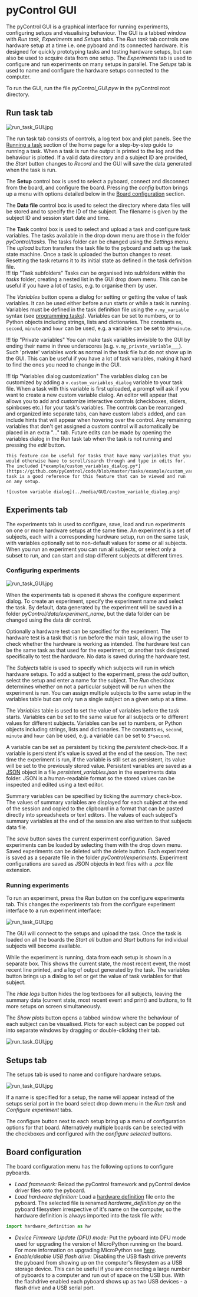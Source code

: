 # pyControl GUI

The pyControl GUI is a graphical interface for running experiments, configuring setups and visualising behaviour. The GUI is a tabbed window with *Run task*, *Experiments* and *Setups* tabs.  The *Run task* tab controls one hardware setup at a time i.e. one pyboard and its connected hardware.  It is designed for quickly prototyping tasks and testing hardware setups, but can also be used to acquire data from one setup.  The *Experiments* tab is used to configure and run experiments on many setups in parallel.  The *Setups* tab is used to name and configure the hardware setups connected to the computer.

To run the GUI, run the file *pyControl_GUI.pyw* in the pyControl root directory.

## Run task tab

![run_task_GUI.jpg](../media/GUI/run_task_tab.png)

The run task tab consists of controls, a log text box and plot panels.  See the [Running a task](../index.md#running-a-task) section of the home page for a step-by-step guide to running a task.  When a task is run the output is printed to the log and the behaviour is plotted.  If a valid data directory and a subject ID are provided, the *Start* button changes to *Record* and the GUI will save the data generated when the task is run.

The **Setup** control box is used to select a pyboard, connect and disconnect from the board, and configure the board.  Pressing the *config* button brings up a menu with options detailed below in the [Board configuration](#board-configuration) section.

The **Data file** control box is used to select the directory where data files will be stored and to specify the ID of the subject.  The filename is given by the subject ID and session start date and time.

The **Task** control box is used to select and upload a task and configure task variables.  The tasks available in the drop down menu are those in the folder *pyControl/tasks*.  The tasks folder can be changed using the *Settings* menu.  The *upload* button transfers the task file to the pyboard and sets up the task state machine.  Once a task is uploaded the button changes to *reset*.  Resetting the task returns it to its initial state as defined in the task definition file.  
!!! tip "Task subfolders"
    Tasks can be organised into subfolders within the *tasks* folder, creating a nested list in the GUI drop down menu. This can be useful if you have a lot of tasks, e.g. to organise them by user.

The *Variables* button opens a dialog for setting or getting the value of task variables.  It can be used either before a run starts or while a task is running.  Variables must be defined in the task definition file using the `v.my_variable` syntax (see [programming tasks](programming-tasks.md#variables)).  Variables can be set to numbers, or to Python objects including strings, lists and dictionaries.  The constants `ms`, `second`, `minute` and `hour` can be used, e.g. a variable can be set to `30*minute`.  

!!! tip "Private variables"
    You can make task variables invisible to the GUI by ending their name in three underscores (e.g. `v.my_private_variable___`).  Such 'private' variables work as normal in the task file but do not show up in the GUI.  This can be useful if you have a lot of task variables, making it hard to find the ones you need to change in the GUI. 
    
!!! tip "Variables dialog customization"
    The variables dialog can be customized by adding a `v.custom_variables_dialog` variable to your task file. 
    When a task with this variable is first uploaded, a prompt will ask if you want to create a new custom variable dialog. 
    An editor will appear that allows you to add and customize interactive controls (checkboxes, sliders, spinboxes etc.) for your task's variables.
    The controls can be rearranged and organized into separate tabs, can have custom labels added, and can include hints that will appear when hovering over the control. 
    Any remaining variables that don't get assigned a custom control will automatically be placed in an extra "..." tab.
    Future edits can be made by opening the variables dialog in the Run task tab when the task is not running and pressing the *edit* button.

    This feature can be useful for tasks that have many variables that you would otherwise have to scroll/search through and type in edits for. The included [*example/custom_variables_dialog.py*](https://github.com/pyControl/code/blob/master/tasks/example/custom_variables_dialog.py) task is a good reference for this feature that can be viewed and run on any setup.
    
    ![custom variable dialog](../media/GUI/custom_variable_dialog.png)


## Experiments tab

The experiments tab is used to configure, save, load and run experiments on one or more hardware setups at the same time.  An experiment is a set of subjects, each with a corresponding hardware setup, run on the same task, with variables optionally set to non-default values for some or all subjects.  When you run an experiment you can run all subjects, or select only a subset to run, and can start and stop different subjects at different times.

### Configuring experiments

![run_task_GUI.jpg](../media/GUI/configure_experiment_tab.png)

When the experiments tab is opened it shows the configure experiment dialog.  To create an experiment, specify the experiment name and select the task.  By default, data generated by the experiment will be saved in a folder *pyControl/data/experiment_name*, but the data folder can be changed using the data dir control.

Optionally a hardware test can be specified for the experiment.  The hardware test is a task that is run before the main task, allowing the user to check whether the hardware is working as intended.  The hardware test can be the same task as that used for the experiment, or another task designed specifically to test the hardware.  No data is saved during the hardware test.

The *Subjects* table is used to specify which subjects will run in which hardware setups.  To add a subject to the experiment, press the *add* button, select the setup and enter a name for the subject.  The *Run* checkbox determines whether on not a particular subject will be run when the experiment is run.  You can assign multiple subjects to the same setup in the variables table but can only run a single subject on a given setup at a time.

The *Variables* table is used to set the value of variables before the task starts.  Variables can be set to the same value for all subjects or to different values for different subjects. Variables can be set to numbers, or Python objects including strings, lists and dictionaries.  The constants `ms`, `second`, `minute` and `hour` can be used, e.g. a variable can be set to `5*second`.  

A variable can be set as persistent by ticking the *persistent* check-box. If a variable is persistent it's value is saved at the end of the session. The next time the experiment is run, if the variable is still set as persistent, its value will be set to the previously stored value.  Persistent variables are saved as a [JSON](https://www.json.org/) object in a file *persistent_variables.json* in the experiments data folder. JSON is a human-readable format so the stored values can be inspected and edited using a text editor.

Summary variables can be specified by ticking the *summary* check-box. The values of summary variables are displayed for each subject at the end of the session and copied to the clipboard in a format that can be pasted directly into spreadsheets or text editors. The values of each subject's summary variables at the end of the session are also written to that subjects data file.

The *save* button saves the current experiment configuration.  Saved experiments can be loaded by selecting them with the drop down menu. Saved experiments can be deleted with the delete button.  Each experiment is saved as a separate file in the folder *pyControl/experiments*.  Experiment configurations are saved as JSON objects in text files with a *.pcx* file extension.

### Running experiments

To run an experiment, press the *Run* button on the configure experiments tab.  This changes the experiments tab from the configure experiment interface to a run experiment interface:

![run_task_GUI.jpg](../media/GUI/run_experiment_tab.png)

The GUI will connect to the setups and upload the task. Once the task is loaded on all the boards the *Start all* button and *Start* buttons for individual subjects will become available.

While the experiment is running, data from each setup is shown in a separate box.  This shows the current state, the most recent event, the most recent line printed, and a log of output generated by the task. The variables button brings up a dialog to set or get the value of task variables for that subject.

The *Hide logs* button hides the log textboxes for all subjects, leaving the summary data (current state, most recent event and print) and buttons, to fit more setups on screen simultaneously.

The *Show plots* button opens a tabbed window where the behaviour of each subject can be visualised.  Plots for each subject can be popped out into separate windows by dragging or double-clicking their tab.

![run_task_GUI.jpg](../media/GUI/experiment_plots.png)

## Setups tab

The setups tab is used to name and configure hardware setups.

![run_task_GUI.jpg](../media/GUI/setups_tab.png)

If a name is specified for a setup, the name will appear instead of the setups serial port in the board select drop down menu in the *Run task* and *Configure experiment* tabs.

The configure button next to each setup bring up a menu of configuration options for that board.  Alternatively multiple boards can be selected with the checkboxes and configured with the *configure selected* buttons.

## Board configuration

The board configuration menu has the following options to configure pyboards.

- *Load framework:* Reload the pyControl framework and pyControl device driver files onto the pyboard.
- *Load hardware definition:* Load a [hardware definition](hardware.md#hardware-definition) file onto the pyboard.  The selected file is renamed *hardware_definition.py* on the pyboard filesystem irrespective of it's name on the computer, so the hardware definition is always imported into the task file with:

```python
import hardware_definition as hw
```
- *Device Firmware Update (DFU) mode:* Put the pyboard into DFU mode used for upgrading the version of MicroPython running on the board.  For more information on upgrading MicroPython see [here](http://micropython.org/download).
- *Enable/disable USB flash drive:*  Disabling the USB flash drive prevents the pyboard from showing up on the computer's filesystem as a USB storage device. This can be useful if you are connecting a large number of pyboards to a computer and run out of space on the USB bus. With the flashdrive enabled each pyboard shows up as two USB devices - a flash drive and a USB serial port.